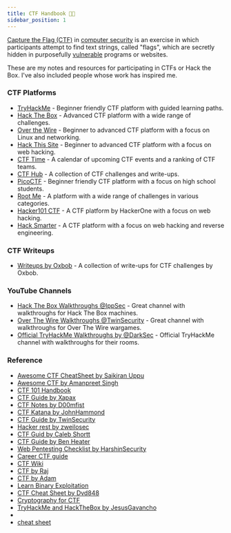 ```yaml
---
title: CTF Handbook 🧑‍💻
sidebar_position: 1
---
```


[Capture the Flag (CTF)](https://en.wikipedia.org/wiki/Capture_the_flag_(cybersecurity)) in [computer security](https://en.wikipedia.org/wiki/Computer_security) is an exercise in which participants attempt to find text strings, called "flags", which are secretly hidden in purposefully [vulnerable](https://en.wikipedia.org/wiki/Vulnerability_(computer_security)) programs or websites.

These are my notes and resources for participating in CTFs or Hack the Box. I've also included people whose work has inspired me.

### CTF Platforms

- [TryHackMe](https://tryhackme.com/) - Beginner friendly CTF platform with guided learning paths.
- [Hack The Box](https://www.hackthebox.com/) - Advanced CTF platform with a wide range of challenges.
- [Over the Wire](https://overthewire.org/wargames/) - Beginner to advanced CTF platform with a focus on Linux and networking.
- [Hack This Site](https://www.hackthissite.org/) - Beginner to advanced CTF platform with a focus on web hacking.
- [CTF Time](https://ctftime.org/) - A calendar of upcoming CTF events and a ranking of CTF teams.
- [CTF Hub](https://www.ctf-hub.io/) - A collection of CTF challenges and write-ups.
- [PicoCTF](https://picoctf.com/) - Beginner friendly CTF platform with a focus on high school students.
- [Root Me](https://www.root-me.org/) - A platform with a wide range of challenges in various categories.
- [Hacker101 CTF](https://www.hacker101.com/) - A CTF platform by HackerOne with a focus on web hacking.
- [Hack Smarter](https://hacksmarter.org/) - A CTF platform with a focus on web hacking and reverse engineering.

### CTF Writeups

- [Writeups by Oxbob](https://0xb0b.gitbook.io/writeups) - A collection of write-ups for CTF challenges by Oxbob.

### YouTube Channels

- [Hack The Box Walkthroughs @IppSec](https://www.youtube.com/@ippsec) - Great channel with walkthroughs for Hack The Box machines.
- [Over The Wire Walkthroughs @TwinSecurity](https://www.youtube.com/@twinsecurity5023) - Great channel with walkthroughs for Over The Wire wargames.
- [Official TryHackMe Walkthroughs by @DarkSec](https://www.youtube.com/@DarkSec) - Official TryHackMe channel with walkthroughs for their rooms.

### Reference

- [Awesome CTF CheatSheet by Saikiran Uppu](https://github.com/uppusaikiran/awesome-ctf-cheatsheet)
- [Awesome CTF by Amanpreet Singh](https://github.com/apsdehal/awesome-ctf)
- [CTF 101 Handbook](https://ctf101.org/)
- [CTF Guide by Xapax](https://xapax.github.io/security/#)
- [CTF Notes by D00mfist](https://d00mfist.gitbooks.io/ctf/content/)
- [CTF Katana by JohnHammond](https://github.com/JohnHammond/ctf-katana)
- [CTF Guide by TwinSecurity](https://twin-security.com/ctf-cheatsheet/)
- [Hacker rest by zweilosec](https://zweilosec.gitbook.io/hackers-rest)
- [CTF Guid by Caleb Shortt](https://calebshortt.com/2020/11/30/a-quick-ctf-methodology/)
- [CTF Guide by Ben Heater](https://benheater.com/my-ctf-methodology/)
- [Web Pentesting Checklist by HarshinSecurity](https://github.com/harshinsecurity/web-pentesting-checklist)
- [Career CTF guide](https://trailofbits.github.io/ctf/intro/careers.html)
- [CTF Wiki](https://ctf-wiki.org/en/)
- [CTF by Raj](https://github.com/RajChowdhury240/CTF-CheatSheet)
- [CTF by Adam](https://github.com/Adamkadaban/CTFs)
- [Learn Binary Exploitation](https://github.com/Adamkadaban/LearnPwn)
- [CTF Cheat Sheet by Dvd848](https://dvd848.github.io/CTFs/CheatSheet.html)
- [Cryptography for CTF](https://medium.com/@anandrishav2228/cryptography-great-cheat-sheet-for-ctfs-d2ada754b319)
- [TryHackMe and HackTheBox by JesusGavancho](https://github.com/jesusgavancho/TryHackMe_and_HackTheBox)
-
- [cheat sheet](https://infosecwriteups.com/use-these-cheatsheets-to-increase-your-ctf-speed-ca12a01d396a)
